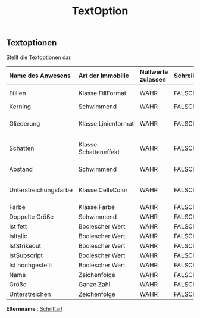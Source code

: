﻿---
title: TextOption
second_title: Aspose.Cells Cloud Documen
type: docs
url: /de/specification/model/textoptions/
description: "Aspose.Cells Cloud-Modellspezifikation: TextOptions. Müheloses Bearbeiten von Excel und anderen Tabellenkalkulationsdokumenten mit Funktionen wie Öffnen, Generieren, Bearbeiten, Teilen, Zusammenführen, Vergleichen und Konvertieren"
kwords: Excel, Office, Tabellenkalkulation, Cloud REST API, TextOptionen
weight: 50
---
## **Textoptionen**

 Stellt die Textoptionen dar.

| Name des Anwesens| Art der Immobilie| Nullwerte zulassen| Schreibgeschützt| Standardwert| Beschreibung|
|:- |:- |:- |:- |:- |:- |
| Füllen| Klasse:FillFormat| WAHR| FALSCH|| Stellt das Füllformat dar.|
| Kerning| Schwimmend| WAHR| FALSCH|| Stellt Kerning dar.|
| Gliederung| Klasse:Linienformat| WAHR| FALSCH|| Stellt das Gliederungsformat dar.|
| Schatten| Klasse: Schatteneffekt| WAHR| FALSCH|| Stellt einen Schatteneffekt dar.|
| Abstand| Schwimmend| WAHR| FALSCH|| Stellt den Abstand dar.|
| Unterstreichungsfarbe| Klasse:CellsColor| WAHR| FALSCH|| Stellt die Farbe unter der Linie dar.|
| Farbe| Klasse:Farbe| WAHR| FALSCH|||
| Doppelte Größe| Schwimmend| WAHR| FALSCH|||
| Ist fett| Boolescher Wert| WAHR| FALSCH|||
| IsItalic| Boolescher Wert| WAHR| FALSCH|||
| IstStrikeout| Boolescher Wert| WAHR| FALSCH|||
| IstSubscript| Boolescher Wert| WAHR| FALSCH|||
| Ist hochgestellt| Boolescher Wert| WAHR| FALSCH|||
| Name| Zeichenfolge| WAHR| FALSCH|||
| Größe| Ganze Zahl| WAHR| FALSCH|||
| Unterstreichen| Zeichenfolge| WAHR| FALSCH|||

**Elternname** : [Schriftart](/specification/model/font)

